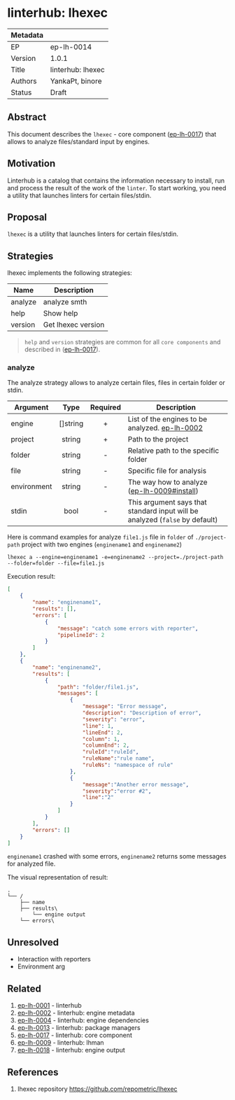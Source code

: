 # linterhub: lhexec

| Metadata     |                                         |
| ------------ |-----------------------------------------|
| EP           | ep-lh-0014                              |
| Version      | 1.0.1                                   |
| Title        | linterhub: lhexec                       |
| Authors      | YankaPt, binore                         |
| Status       | Draft                                   |

## Abstract

This document describes the `lhexec` - core component ([ep-lh-0017](#related)) that allows to analyze files/standard input by engines.

## Motivation

Linterhub is a catalog that contains the information necessary to install, run and process the result of the work of the `linter`. To start working, you need a utility that launches linters for certain files/stdin.

## Proposal

`lhexec` is a utility that launches linters for certain files/stdin.

## Strategies

lhexec implements the following strategies:

| Name         | Description                          |
| -            | -                                    |
| analyze      | analyze smth                         |
| help         | Show help                            |
| version      | Get lhexec version                   |

> `help` and `version` strategies are common for all `core components` and described in ([ep-lh-0017](#related)).
                                                        
### analyze

The analyze strategy allows to analyze certain files, files in certain folder or stdin. 

| Argument    | Type        | Required | Description |
| -           | :-:         | :-:      | -           |
| engine      | []string    | +        | List of the engines to be analyzed. [ep-lh-0002](#related) |
| project     | string      | +        | Path to the project |
| folder      | string      | -        | Relative path to the specific folder |
| file        | string      | -        | Specific file for analysis|
| environment | string      | -        | The way how to analyze ([ep-lh-0009#install](#related)) |
| stdin       | bool        | -        | This argument says that standard input will be analyzed (`false` by default) |


Here is command examples for analyze `file1.js` file in `folder` of `./project-path` project with two engines (`enginename1` and `enginename2`)

`lhexec a --engine=enginename1 -e=enginename2 --project=./project-path --folder=folder --file=file1.js`

Execution result:

```json
[
    {
        "name": "enginename1",
        "results": [],
        "errors": [
            {
                "message": "catch some errors with reporter",
                "pipelineId": 2
            }
        ]
    },
    {
        "name": "enginename2",
        "results": [
            {
                "path": "folder/file1.js",
                "messages": [
                    {
                        "message": "Error message",
                        "description": "Description of error",
                        "severity": "error",
                        "line": 1,
                        "lineEnd": 2,
                        "column": 1,
                        "columnEnd": 2,
                        "ruleId":"ruleId",
                        "ruleName":"rule name",
                        "ruleNs": "namespace of rule"
                    },
                    {
                        "message":"Another error message",
                        "severity":"error #2",
                        "line":"2"
                    }
                ]
            }
        ],
        "errors": []
    }
]
```

`enginename1` crashed with some errors, `enginename2` returns some messages for analyzed file.

The visual representation of result:

```
.
└── /
    ├── name
    ├── results\
        └── engine output
    └── errors\
```

## Unresolved

- Interaction with reporters
- Environment arg

## Related

1. [ep-lh-0001](ep-lh-0001.md) - linterhub
2. [ep-lh-0002](ep-lh-0002.md) - linterhub: engine metadata
3. [ep-lh-0004](ep-lh-0004.md) - linterhub: engine dependencies
4. [ep-lh-0013](ep-lh-0013.md) - linterhub: package managers
5. [ep-lh-0017](ep-lh-0017.md) - linterhub: core component
6. [ep-lh-0009](ep-lh-0009.md) - linterhub: lhman
7. [ep-lh-0018](ep-lh-0018.md) - linterhub: engine output

## References

1. lhexec repository <https://github.com/repometric/lhexec>


